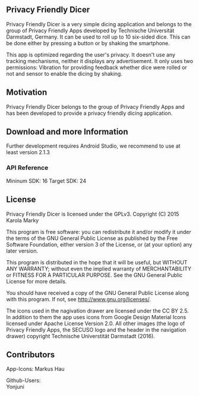 ## Privacy Friendly Dicer
Privacy Friendly Dicer is a very simple dicing application and belongs to the group of Privacy Friendly Apps developed by Technische Universität Darmstadt, Germany. It can be used to roll up to 10 six-sided dice. This can be done either by pressing a button or by shaking the smartphone.

This app is optimized regarding the user's privacy. It doesn't use any tracking mechanisms, neither it displays any advertisement.
It only uses two permissions: Vibration for providing feedback whether dice were rolled or not and sensor to enable
the dicing by shaking.

## Motivation

Privacy Friendly Dicer belongs to the group of Privacy Friendly Apps and has been developed to provide a privacy friendly dicing application. 

## Download and more Information

Further development requires Android Studio, we recommend to use at least version 2.1.3

### API Reference

Mininum SDK: 16
Target SDK: 24 

## License

Privacy Friendly Dicer is licensed under the GPLv3. Copyright (C) 2015 Karola Marky

This program is free software: you can redistribute it and/or modify it under the terms of the GNU General Public License as published by the Free Software Foundation, either version 3 of the License, or (at your option) any later version.

This program is distributed in the hope that it will be useful, but WITHOUT ANY WARRANTY; without even the implied warranty of MERCHANTABILITY or FITNESS FOR A PARTICULAR PURPOSE. See the GNU General Public License for more details.

You should have received a copy of the GNU General Public License along with this program. If not, see http://www.gnu.org/licenses/.

The icons used in the nagivation drawer are licensed under the CC BY 2.5. In addition to them the app uses icons from Google Design Material Icons licensed under Apache License Version 2.0. All other images (the logo of Privacy Friendly Apps, the SECUSO logo and the header in the navigation drawer) copyright Technische Universtität Darmstadt (2016).


## Contributors

App-Icons:
Markus Hau

Github-Users: <br />
Yonjuni <br />
